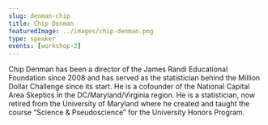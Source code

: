 ```yaml
---
slug: denman-chip
title: Chip Denman
featuredImage: ../images/chip-denman.png
type: speaker
events: [workshop-2]
---
```


Chip Denman has been a director of the James Randi Educational Foundation since 2008 and has served as the statistician behind the Million Dollar Challenge since its start. He is a cofounder of the National Capital Area Skeptics in the DC/Maryland/Virginia region. He is a statistician, now retired from the University of Maryland where he created and taught the course “Science & Pseudoscience” for the University Honors Program.
